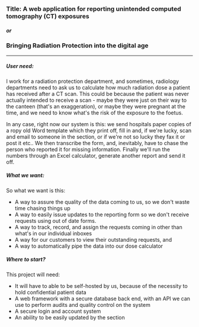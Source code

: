 ### Title: A web application for reporting unintended computed tomography (CT) exposures

#### *or*

### Bringing Radiation Protection into the digital age

-----


##### User need:

I work for a radiation protection department, and sometimes, radiology departments need to ask us to calculate how much radiation dose a patient has received after a CT scan. This could be because the patient was never actually intended to receive a scan - maybe they were just on their way to the canteen (that's an exaggeration), or maybe they were pregnant at the time, and we need to know what's the risk of the exposure to the foetus.

In any case, right now our system is this: we send hospitals paper copies of a ropy old Word template which they print off, fill in and, if we're lucky, scan and email to someone in the section, or if we're not so lucky they fax it or post it etc.. We then transcribe the form, and, inevitably, have to chase the person who reported it for missing information. Finally we'll run the numbers through an Excel calculator, generate another report and send it off.

##### What we want:

So what we want is this:

- A way to assure the quality of the data coming to us, so we don't waste time chasing things up
- A way to easily issue updates to the reporting form so we don't receive requests using out of date forms.
- A way to track, record, and assign the requests coming in other than what's in our individual inboxes
- A way for our customers to view their outstanding requests, and
- A way to automatically pipe the data into our dose calculator

##### Where to start?

This project will need:

- It will have to able to be self-hosted by us, because of the necessity to hold confidential patient data
- A web framework with a secure database back end, with an API we can use to perform audits and quality control on the system
- A secure login and account system
- An ability to be easily updated by the section
